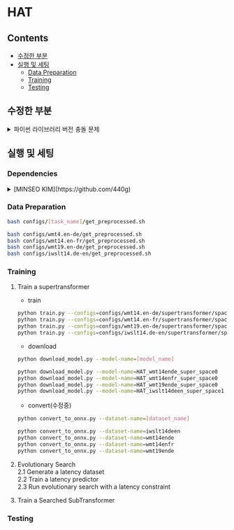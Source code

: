 
# HAT

## Contents
* [수정한 부분](#수정한-부분)  
* [실행 및 세팅](#실행-및-세팅)  
  * [Data Preparation](#data-preparation)  
  * [Training](#training)  
  * [Testing](#testing)  



## 수정한 부분
<details>
<summary>파이썬 라이브러리 버전 충돌 문제</summary>
<div markdown=1>

1. `AttributeError`: module 'numpy' has no attribute 'float'  
    * 발생: supertransformer 학습 단계 
    * 배경: Numpy 버전 1.20 이상에서 발생  
    * 문제: `np.float`가 더 이상 지원되지 않음  
    * 해결방안: `float` 이나 `np.float64`로 변경 필요
    * 해결: `./replace_npfloat.py` 코드 사용해서 대체함(np.float64으로 대체)  
  
2. `./fairseq/modules/multihead_attention_super.py` 파일 오류  
    * 발생: supertransformer 학습 단계 
    * 배경: PyTorch view 객체 in-place 연산(*=) 지원 안됨  
    * 문제: 해당 파일 line 198 `q *= self.scaling` 존재
    * 해결방안: `q = q * self.scaling`로 변경 필요
    * 해결: 해당 파일 해당 라인 수정함  

3. `UserWarning`: This overload of add_ is deprecated 
    * 발생: supertransformer 학습 단계 
    * 배경: PyTorch 최신 버전에서 `_add` 형식 바뀜(add_(Tensor other, *, Number alpha=1))  
    * 문제: `./fairseq/optim/adam.py` line 142: `exp_avg.mul_(beta1).add_(1 - beta1, grad)` 존재
    * 해결방안: `exp_avg.mul_(beta1).add_(grad, alpha=1 - beta1)`로 변경 필요
    * 해결: 해당 파일 해당 라인 수정함  

4. `UserWarning`: This overload of addcmul_ is deprecated
    * 발생: supertransformer 학습 단계 
    * 배경: PyTorch 최신 버전에서 `_addcmul` 형식 바뀜(addcmul_(Tensor tensor1, Tensor tensor2, *, Number value=1))  
    * 문제: `./fairseq/optim/adam.py` line 143: `exp_avg_sq.mul_(beta2).addcmul_(1 - beta2, grad, grad)` 존재
    * 해결방안: `exp_avg_sq.mul_(beta2).addcmul_(grad, grad, value=1 - beta2)`로 변경 필요
    * 해결: 해당 파일 해당 라인 수정함  

5. `OSError`: [Errno 24] Too many open files
    * 발생: supertransformer 학습 단계 
    * 배경: `ulimit -n`으로 확인해 본 결과 최대 256개....
    * 문제: 컴퓨터 세팅 문제 
    * 해결방안: 파일 최대 오픈 개수 제한을 늘리거나, DataLoader num_workers 줄이기
    * 해결: 병렬처리를 건드리면 안될 것 같아서 일단은 `ulimit -n 4096
`, `launchctl limit maxfiles 4096 8192
`으로 컴퓨터 세팅을 바꿈  

6. `AttributeError`: 'dict' object has no attribute 'eval'
    * 발생: supertransformer 변환 단계  
    * 배경: 원본 레포에서 제공하는 모델이 가중치만 저장되어 있는 상태라고 합니다 
    * 문제: `convert_to_onnx.py`, line 41, in main: `model.eval()`
    * 해결방안: 수정중 
    * 해결:

    ^^^^^^^^^^

</div>
</details>



## 실행 및 세팅
### Dependencies
<details>
<summary> [MINSEO KIM](https://github.com/440g) </summary>
<div markdown=1>

* OS: Sonoma 14.1
* GPU: 14개(Apple M3 Pro)
* Python = 3.9.21
* requirements.txt
    ```sh
    build==1.2.2.post1
    cffi==1.17.1
    click==8.1.8
    colorama==0.4.6
    ConfigArgParse==1.7
    Cython==3.0.11
    -e git+https://github.com/mit-han-lab/hardware-aware-transformers.git@70e5a279d080670208249fdd98ed731fa9bcc466#egg=fairseq
    fastBPE @ file:///Users/minseokim/Documents/git/hardware-aware-transformers/fastBPE
    filelock==3.16.1
    fsspec==2024.12.0
    importlib_metadata==8.5.0
    Jinja2==3.1.5
    joblib==1.4.2
    lxml==5.3.0
    MarkupSafe==3.0.2
    mpmath==1.3.0
    networkx==3.2.1
    numpy==2.0.2
    packaging==24.2
    portalocker==3.0.0
    protobuf==5.29.2
    pycparser==2.22
    pyproject_hooks==1.2.0
    regex==2024.11.6
    sacrebleu==2.4.3
    sacremoses==0.1.1
    sympy==1.13.1
    tabulate==0.9.0
    tensorboardX==2.6.2.2
    tomli==2.2.1
    torch==2.5.1
    tqdm==4.67.1
    typing_extensions==4.12.2
    ujson==5.10.0
    zipp==3.21.0
    ```

</div>
</details>



### Data Preparation
```sh
bash configs/[task_name]/get_preprocessed.sh

bash configs/wmt4.en-de/get_preprocessed.sh
bash configs/wmt14.en-fr/get_preprocessed.sh
bash configs/wmt19.en-de/get_preprocessed.sh
bash configs/iwslt14.de-en/get_preprocessed.sh
```


### Training
1. Train a supertransformer
    * train
    ```sh
    python train.py --configs=configs/wmt14.en-de/supertransformer/space0.yml
    python train.py --configs=configs/wmt14.en-fr/supertransformer/space0.yml
    python train.py --configs=configs/wmt19.en-de/supertransformer/space0.yml
    python train.py --configs=configs/iwslt14.de-en/supertransformer/space1.yml
    ```
    * download
    ```sh
    python download_model.py --model-name=[model_name]

    python download_model.py --model-name=HAT_wmt14ende_super_space0
    python download_model.py --model-name=HAT_wmt14enfr_super_space0
    python download_model.py --model-name=HAT_wmt19ende_super_space0
    python download_model.py --model-name=HAT_iwslt14deen_super_space1
    ```
    * convert(수정중)
    ```sh
    python convert_to_onnx.py --dataset-name=[dataset_name]

    python convert_to_onnx.py --dataset-name=iwslt14deen
    python convert_to_onnx.py --dataset-name=wmt14ende
    python convert_to_onnx.py --dataset-name=wmt14enfr
    python convert_to_onnx.py --dataset-name=wmt19ende
    ```

2. Evolutionary Search  
    2.1 Generate a latency dataset  
    2.2 Train a latency predictor  
    2.3 Run evolutionary search with a latency constraint  

3. Train a Searched SubTransformer



### Testing

